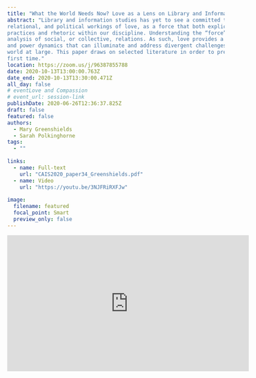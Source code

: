 ```yaml
---
title: "What the World Needs Now? Love as a Lens on Library and Information Work Today"
abstract: "Library and information studies has yet to see a committed theoretical analysis of the social,
relational, and political workings of love, as a force that both explicitly and implicitly underpins
practices and rhetoric within our discipline. Understanding the “force” that is love requires
analysis of social, or collective, relations. As such, love provides a distinctive lens onto structures
and power dynamics that can illuminate and address divergent challenges within LIS and the
world at large. This paper draws on selected literature in order to present such an analysis for the
first time."
location: https://zoom.us/j/96387855788
date: 2020-10-13T13:00:00.763Z
date_end: 2020-10-13T13:30:00.471Z
all_day: false
# eventLove and Compassion
# event_url: session-link
publishDate: 2020-06-26T12:36:37.825Z
draft: false
featured: false
authors:
  - Mary Greenshields
  - Sarah Polkinghorne
tags:
  - ""
  
links:
  - name: Full-text
    url: "CAIS2020_paper34_Greenshields.pdf"  
  - name: Video
    url: "https://youtu.be/3NJFRiRXFJw"
  
image:
  filename: featured
  focal_point: Smart
  preview_only: false
---
```


<iframe width="560" height="315" src="https://www.youtube.com/embed/3NJFRiRXFJw" frameborder="0" allow="accelerometer; autoplay; clipboard-write; encrypted-media; gyroscope; picture-in-picture" allowfullscreen></iframe>